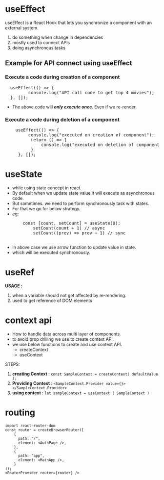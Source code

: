 
# useEffect

useEffect is a React Hook that lets you synchronize a component with an external system.

1. do something when change in dependencies
2. mostly used to connect APIs
3. doing asynchronous tasks

## Example for API connect using useEffect

### Execute a code during creation of a component

<pre>
  useEffect(() => {
         console.log("API call code to get top 4 movies");
  }, []);
</pre>

- The above code will ***only execute once***. Even if we re-render.

### Execute a code during deletion of a component

<pre>
    useEffect(() => {
         console.log("executed on creation of component");
          return () => {
              console.log("executed on deletion of component");
          }
     }, []);
</pre>

# useState

- while using state concept in react.
- By default when we update state value it will execute as asynchronous code.
- But sometimes. we need to perform synchronously task with states.
- For that we go for below strategy.
- eg:
     <pre>
      const [count, setCount] = useState(0);
          setCount(count + 1) // async
          setCount((prev) => prev + 1) // sync
    </pre>
- In above case we use arrow function to update value in state.
- which will be executed synchronously.

# useRef

**USAGE :**

1. when a variable should not get affected by re-rendering.
2. used to get reference of DOM elements

# context api

- How to handle data across multi layer of components
- to avoid prop drilling we use to create context API.
- we use below functions to create and use context API.
  - createContext
  - useContext

STEPS:

 1. **creating Context**  : `const SampleContext = createContext( defaultValue );`
 2. **Providing Context** : `<SampleContext.Provider value={}> </SampleContext.Provider>`
 3. **using context**     : `let sampleContext = useContext ( SampleContext )`

# routing

    import react-router-dom
    const router = createBrowserRouter([
        {
          path: "/",
          element: <AuthPage />,
        },
        {
          path: "app",
          element: <MainApp />,
        }
    ]);
    <RouterProvider router={router} />
